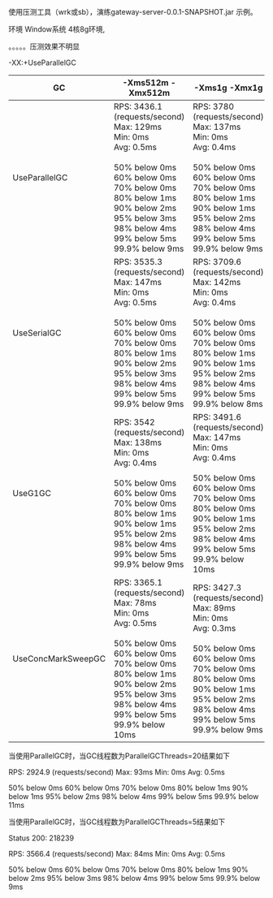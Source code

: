 

  使用压测工具（wrk或sb），演练gateway-server-0.0.1-SNAPSHOT.jar 示例。  

环境 Window系统 4核8g环境,

。。。。。压测效果不明显

-XX:+UseParallelGC

| GC                 | -Xms512m -Xmx512m                                            | -Xms1g -Xmx1g                                                | -Xms2g -Xmx2g                                                |
| ------------------ | ------------------------------------------------------------ | ------------------------------------------------------------ | ------------------------------------------------------------ |
| UseParallelGC      | RPS: 3436.1 (requests/second)<br/>Max: 129ms<br/>Min: 0ms<br/>Avg: 0.5ms<br/><br/>  50%   below 0ms<br/>  60%   below 0ms<br/>  70%   below 0ms<br/>  80%   below 1ms<br/>  90%   below 2ms<br/>  95%   below 3ms<br/>  98%   below 4ms<br/>  99%   below 5ms<br/>99.9%   below 9ms | RPS: 3780 (requests/second)<br/>Max: 137ms<br/>Min: 0ms<br/>Avg: 0.4ms<br/><br/>  50%   below 0ms<br/>  60%   below 0ms<br/>  70%   below 0ms<br/>  80%   below 1ms<br/>  90%   below 1ms<br/>  95%   below 2ms<br/>  98%   below 4ms<br/>  99%   below 5ms<br/>99.9%   below 9ms | RPS: 3607.2 (requests/second)<br/>Max: 150ms<br/>Min: 0ms<br/>Avg: 0.4ms<br/><br/>  50%   below 0ms<br/>  60%   below 0ms<br/>  70%   below 0ms<br/>  80%   below 1ms<br/>  90%   below 1ms<br/>  95%   below 2ms<br/>  98%   below 4ms<br/>  99%   below 5ms<br/>99.9%   below 9ms |
| UseSerialGC        | RPS: 3535.3 (requests/second)<br/>Max: 147ms<br/>Min: 0ms<br/>Avg: 0.5ms<br/><br/>  50%   below 0ms<br/>  60%   below 0ms<br/>  70%   below 0ms<br/>  80%   below 1ms<br/>  90%   below 2ms<br/>  95%   below 3ms<br/>  98%   below 4ms<br/>  99%   below 5ms<br/>99.9%   below 9ms | RPS: 3709.6 (requests/second)<br/>Max: 142ms<br/>Min: 0ms<br/>Avg: 0.4ms<br/><br/>  50%   below 0ms<br/>  60%   below 0ms<br/>  70%   below 0ms<br/>  80%   below 1ms<br/>  90%   below 1ms<br/>  95%   below 2ms<br/>  98%   below 4ms<br/>  99%   below 5ms<br/>99.9%   below 8ms | RPS: 3610.8 (requests/second)<br/>Max: 148ms<br/>Min: 0ms<br/>Avg: 0.5ms<br/><br/>  50%   below 0ms<br/>  60%   below 0ms<br/>  70%   below 0ms<br/>  80%   below 1ms<br/>  90%   below 1ms<br/>  95%   below 2ms<br/>  98%   below 4ms<br/>  99%   below 5ms<br/>99.9%   below 9ms |
| UseG1GC            | RPS: 3542 (requests/second)<br/>Max: 138ms<br/>Min: 0ms<br/>Avg: 0.4ms<br/><br/>  50%   below 0ms<br/>  60%   below 0ms<br/>  70%   below 0ms<br/>  80%   below 1ms<br/>  90%   below 1ms<br/>  95%   below 2ms<br/>  98%   below 4ms<br/>  99%   below 5ms<br/>99.9%   below 9ms | RPS: 3491.6 (requests/second)<br/>Max: 147ms<br/>Min: 0ms<br/>Avg: 0.4ms<br/><br/>  50%   below 0ms<br/>  60%   below 0ms<br/>  70%   below 0ms<br/>  80%   below 0ms<br/>  90%   below 1ms<br/>  95%   below 2ms<br/>  98%   below 4ms<br/>  99%   below 5ms<br/>99.9%   below 10ms | RPS: 3589.9 (requests/second)<br/>Max: 118ms<br/>Min: 0ms<br/>Avg: 0.4ms<br/><br/>  50%   below 0ms<br/>  60%   below 0ms<br/>  70%   below 0ms<br/>  80%   below 1ms<br/>  90%   below 1ms<br/>  95%   below 2ms<br/>  98%   below 4ms<br/>  99%   below 5ms<br/>99.9%   below 9ms |
| UseConcMarkSweepGC | RPS: 3365.1 (requests/second)<br/>Max: 78ms<br/>Min: 0ms<br/>Avg: 0.5ms<br/><br/>  50%   below 0ms<br/>  60%   below 0ms<br/>  70%   below 0ms<br/>  80%   below 1ms<br/>  90%   below 2ms<br/>  95%   below 3ms<br/>  98%   below 4ms<br/>  99%   below 5ms<br/>99.9%   below 10ms | RPS: 3427.3 (requests/second)<br/>Max: 89ms<br/>Min: 0ms<br/>Avg: 0.3ms<br/><br/>  50%   below 0ms<br/>  60%   below 0ms<br/>  70%   below 0ms<br/>  80%   below 0ms<br/>  90%   below 1ms<br/>  95%   below 2ms<br/>  98%   below 4ms<br/>  99%   below 5ms<br/>99.9%   below 9ms | RPS: 3329 (requests/second)<br/>Max: 89ms<br/>Min: 0ms<br/>Avg: 0.5ms<br/><br/>  50%   below 0ms<br/>  60%   below 0ms<br/>  70%   below 0ms<br/>  80%   below 1ms<br/>  90%   below 2ms<br/>  95%   below 3ms<br/>  98%   below 4ms<br/>  99%   below 5ms<br/>99.9%   below 9ms |

当使用ParallelGC时，当GC线程数为ParallelGCThreads=20结果如下

RPS: 2924.9 (requests/second)
Max: 93ms
Min: 0ms
Avg: 0.5ms

  50%   below 0ms
  60%   below 0ms
  70%   below 0ms
  80%   below 1ms
  90%   below 1ms
  95%   below 2ms
  98%   below 4ms
  99%   below 5ms
99.9%   below 11ms

当使用ParallelGC时，当GC线程数为ParallelGCThreads=5结果如下

Status 200:    218239

RPS: 3566.4 (requests/second)
Max: 84ms
Min: 0ms
Avg: 0.5ms

  50%   below 0ms
  60%   below 0ms
  70%   below 0ms
  80%   below 1ms
  90%   below 2ms
  95%   below 3ms
  98%   below 4ms
  99%   below 5ms
99.9%   below 9ms

